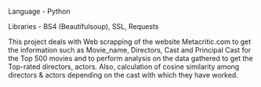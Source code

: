 Language - Python 

Libraries - BS4 (Beautifulsoup), SSL, Requests

This project deals with Web scrapping of the website Metacritic.com to get the information such as Movie_name, Directors, Cast and Principal Cast for the Top 500 movies and to perform analysis on the data gathered to get the Top-rated directors, actors. Also, calculation of cosine similarity among directors & actors depending on the cast with which they have worked.
